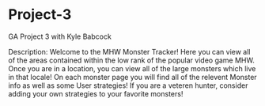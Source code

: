 # Project-3
GA Project 3 with Kyle Babcock

Description: Welcome to the MHW Monster Tracker! Here you can view all of the areas contained within the low rank of the popular video game MHW. Once you are in a location, you can view all of the large monsters which live in that locale! On each monster page you will find all of the relevent Monster info as well as some User strategies! If you are a veteren hunter, consider adding your own strategies to your favorite monsters!